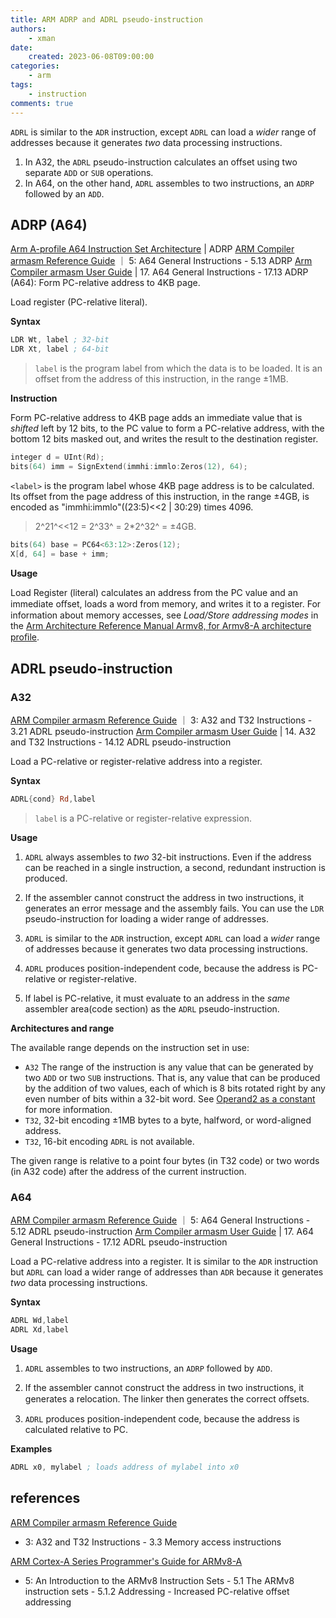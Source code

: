 ```yaml
---
title: ARM ADRP and ADRL pseudo-instruction
authors:
    - xman
date:
    created: 2023-06-08T09:00:00
categories:
    - arm
tags:
    - instruction
comments: true
---
```


`ADRL` is similar to the `ADR` instruction, except `ADRL` can load a *wider* range of addresses because it generates *two* data processing instructions.

1. In A32, the `ADRL` pseudo-instruction calculates an offset using two separate `ADD` or `SUB` operations.
2. In A64, on the other hand, `ADRL` assembles to two instructions, an `ADRP` followed by an `ADD`.

<!-- more -->

## ADRP (A64)

[Arm A-profile A64 Instruction Set Architecture](https://developer.arm.com/documentation/ddi0602/2024-03/Base-Instructions/ADRP--Form-PC-relative-address-to-4KB-page-?lang=en) | ADRP
[ARM Compiler armasm Reference Guide](https://developer.arm.com/documentation/dui0802/latest) ｜ 5: A64 General Instructions - 5.13 ADRP
[Arm Compiler armasm User Guide](https://developer.arm.com/documentation/dui0801/latest) | 17. A64 General Instructions - 17.13 ADRP (A64): Form PC-relative address to 4KB page.

Load register (PC-relative literal).

**Syntax**

```asm
LDR Wt, label ; 32-bit
LDR Xt, label ; 64-bit
```

> `label` is the program label from which the data is to be loaded. It is an offset from the address of this instruction, in the range ±1MB.

**Instruction**

Form PC-relative address to 4KB page adds an immediate value that is *shifted* left by 12 bits, to the PC value to form a PC-relative address, with the bottom 12 bits masked out, and writes the result to the destination register.

```c title="ADRP <Xd>, <label> imm"
integer d = UInt(Rd);
bits(64) imm = SignExtend(immhi:immlo:Zeros(12), 64);
```

`<label>` is the program label whose 4KB page address is to be calculated. Its offset from the page address of this instruction, in the range ±4GB, is encoded as "immhi:immlo"((23:5)<<2 | 30:29) times 4096.

> 2^21^<<12 = 2^33^ = 2*2^32^ = ±4GB.

```c title="ADRP <Xd>, <label> Operation"
bits(64) base = PC64<63:12>:Zeros(12);
X[d, 64] = base + imm;
```

**Usage**

Load Register (literal) calculates an address from the PC value and an immediate oﬀset, loads a word from memory, and writes it to a register. For information about memory accesses, see *Load/Store addressing modes* in the [Arm Architecture Reference Manual Armv8, for Armv8-A architecture proﬁle](https://developer.arm.com/documentation/ddi0487/latest).

## ADRL pseudo-instruction

### A32

[ARM Compiler armasm Reference Guide](https://developer.arm.com/documentation/dui0802/latest) ｜ 3: A32 and T32 Instructions - 3.21 ADRL pseudo-instruction
[Arm Compiler armasm User Guide](https://developer.arm.com/documentation/dui0801/latest) | 14. A32 and T32 Instructions - 14.12 ADRL pseudo-instruction

Load a PC-relative or register-relative address into a register.

**Syntax**

```asm
ADRL{cond} Rd,label
```

> `label` is a PC-relative or register-relative expression.

**Usage**

1. `ADRL` always assembles to *two* 32-bit instructions. Even if the address can be reached in a single instruction, a second, redundant instruction is produced.

2. If the assembler cannot construct the address in two instructions, it generates an error message and the assembly fails. You can use the `LDR` pseudo-instruction for loading a wider range of addresses.

3. `ADRL` is similar to the `ADR` instruction, except `ADRL` can load a *wider* range of addresses because it generates two data processing instructions.

4. `ADRL` produces position-independent code, because the address is PC-relative or register-relative.

5. If label is PC-relative, it must evaluate to an address in the *same* assembler area(code section) as the `ADRL` pseudo-instruction.

**Architectures and range**

The available range depends on the instruction set in use:

- `A32` The range of the instruction is any value that can be generated by two `ADD` or two `SUB` instructions. That is, any value that can be produced by the addition of two values, each of which is 8 bits rotated right by any even number of bits within a 32-bit word. See [Operand2 as a constant](https://developer.arm.com/documentation/dui0802/b/A32-and-T32-Instructions/Operand2-as-a-constant?lang=en) for more information.
- `T32`, 32-bit encoding ±1MB bytes to a byte, halfword, or word-aligned address.
- `T32`, 16-bit encoding `ADRL` is not available.

The given range is relative to a point four bytes (in T32 code) or two words (in A32 code) after the address of the current instruction.

### A64

[ARM Compiler armasm Reference Guide](https://developer.arm.com/documentation/dui0802/latest) ｜ 5: A64 General Instructions - 5.12 ADRL pseudo-instruction
[Arm Compiler armasm User Guide](https://developer.arm.com/documentation/dui0801/latest) | 17. A64 General Instructions - 17.12 ADRL pseudo-instruction

Load a PC-relative address into a register. It is similar to the `ADR` instruction but `ADRL` can load a wider range of addresses than `ADR` because it generates *two* data processing instructions.

**Syntax**

```asm
ADRL Wd,label
ADRL Xd,label
```

**Usage**

1. `ADRL` assembles to two instructions, an `ADRP` followed by `ADD`.

2. If the assembler cannot construct the address in two instructions, it generates a relocation. The linker then generates the correct oﬀsets.

3. `ADRL` produces position-independent code, because the address is calculated relative to PC.

**Examples**

```asm
ADRL x0, mylabel ; loads address of mylabel into x0
```

## references

[ARM Compiler armasm Reference Guide](https://developer.arm.com/documentation/dui0802/latest)

- 3: A32 and T32 Instructions - 3.3 Memory access instructions

[ARM Cortex-A Series Programmer's Guide for ARMv8-A](https://developer.arm.com/documentation/den0024/latest)

- 5: An Introduction to the ARMv8 Instruction Sets - 5.1 The ARMv8 instruction sets - 5.1.2 Addressing - Increased PC-relative offset addressing
